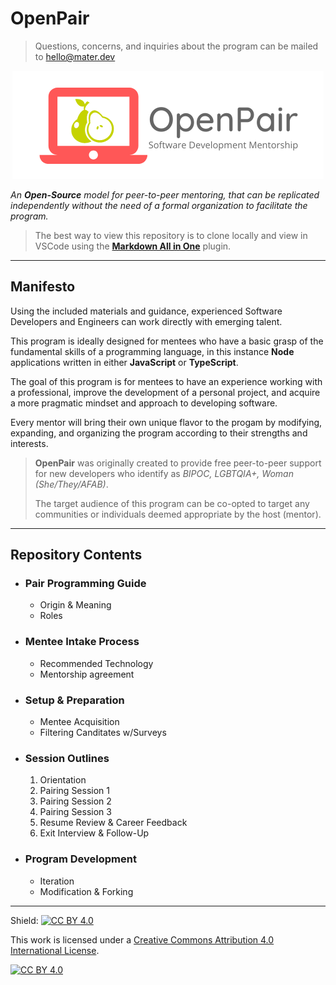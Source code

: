# OpenPair
> Questions, concerns, and inquiries about the program can be mailed to <hello@mater.dev>

<p align="center">
<img src="assets/images/logo_full.png">
</p>

*An **Open-Source** model for peer-to-peer mentoring, that can be replicated independently without the need of a formal organization to facilitate the program.*




>The best way to view this repository is to clone locally and view in VSCode using the [**Markdown All in One**](https://marketplace.visualstudio.com/items?itemName=yzhang.markdown-all-in-one) plugin.

---

## Manifesto

Using the included materials and guidance, experienced Software Developers and Engineers can work directly with emerging talent.

This program is ideally designed for mentees who have a basic grasp of the fundamental skills of a programming language, in this instance **Node** applications written in either **JavaScript** or **TypeScript**.

The goal of this program is for mentees to have an experience working with a professional, improve the development of a personal project, and acquire a more pragmatic mindset and approach to developing software.

Every mentor will bring their own unique flavor to the progam by modifying, expanding, and organizing the program according to their strengths and interests.

> **OpenPair** was originally created to provide free peer-to-peer support for new developers who identify as *BIPOC, LGBTQIA+, Woman (She/They/AFAB)*.
> 
>The target audience of this program can be co-opted to target any communities or individuals deemed appropriate by the host (mentor).

---

## Repository Contents

- ### Pair Programming Guide
	- Origin & Meaning
	- Roles
- ### Mentee Intake Process
	- Recommended Technology
	- Mentorship agreement
- ### Setup & Preparation
	- Mentee Acquisition
	- Filtering Canditates w/Surveys
- ### Session Outlines
	1. Orientation
	2. Pairing Session 1
	3. Pairing Session 2
	4. Pairing Session 3
	5. Resume Review & Career Feedback
	6. Exit Interview & Follow-Up
- ### Program Development
	- Iteration
	- Modification & Forking


---

Shield: [![CC BY 4.0][cc-by-shield]][cc-by]

This work is licensed under a
[Creative Commons Attribution 4.0 International License][cc-by].

[![CC BY 4.0][cc-by-image]][cc-by]

[cc-by]: http://creativecommons.org/licenses/by/4.0/
[cc-by-image]: https://i.creativecommons.org/l/by/4.0/88x31.png
[cc-by-shield]: https://img.shields.io/badge/License-CC%20BY%204.0-lightgrey.svg
